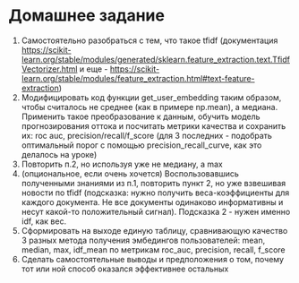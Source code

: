 # Домашнее задание
1. Самостоятельно разобраться с тем, что такое tfidf (документация https://scikit-learn.org/stable/modules/generated/sklearn.feature_extraction.text.TfidfVectorizer.html и еще - https://scikit-learn.org/stable/modules/feature_extraction.html#text-feature-extraction)
2. Модифицировать код функции get_user_embedding таким образом, чтобы считалось не среднее (как в примере np.mean), а медиана. Применить такое преобразование к данным, обучить модель прогнозирования оттока и посчитать метрики качества и сохранить их: roc auc, precision/recall/f_score (для 3 последних - подобрать оптимальный порог с помощью precision_recall_curve, как это делалось на уроке)
3. Повторить п.2, но используя уже не медиану, а max
4. (опциональное, если очень хочется) Воспользовавшись полученными знаниями из п.1, повторить пункт 2, но уже взвешивая новости по tfidf (подсказка: нужно получить веса-коэффициенты для каждого документа. Не все документы одинаково информативны и несут какой-то положительный сигнал). Подсказка 2 - нужен именно idf, как вес.
5. Сформировать на выходе единую таблицу, сравнивающую качество 3 разных метода получения эмбедингов пользователей: mean, median, max, idf_mean по метрикам roc_auc, precision, recall, f_score
6. Сделать самостоятельные выводы и предположения о том, почему тот или ной способ оказался эффективнее остальных
